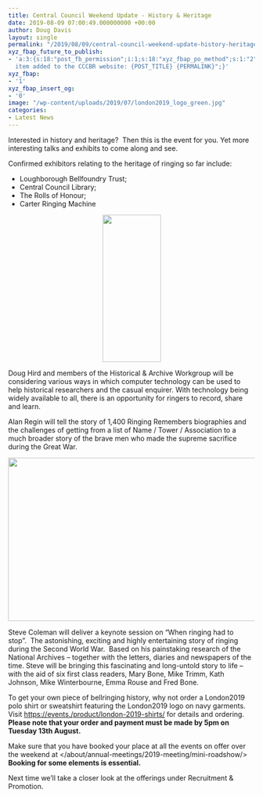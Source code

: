 ```yaml
---
title: Central Council Weekend Update - History & Heritage
date: 2019-08-09 07:00:49.000000000 +00:00
author: Doug Davis
layout: single
permalink: "/2019/08/09/central-council-weekend-update-history-heritage/"
xyz_fbap_future_to_publish:
- 'a:3:{s:18:"post_fb_permission";i:1;s:18:"xyz_fbap_po_method";s:1:"2";s:16:"xyz_fbap_message";s:62:"News
  item added to the CCCBR website: {POST_TITLE} {PERMALINK}";}'
xyz_fbap:
- '1'
xyz_fbap_insert_og:
- '0'
image: "/wp-content/uploads/2019/07/london2019_logo_green.jpg"
categories:
- Latest News
---
```

Interested in history and heritage?  Then this is the event for you. Yet more interesting talks and exhibits to come along and see.

Confirmed exhibitors relating to the heritage of ringing so far include:

  * Loughborough Bellfoundry Trust;
  * Central Council Library;
  * The Rolls of Honour;
  * Carter Ringing Machine

<p style="text-align: center;">
  <a href="https://cccbr.org.uk/wp-content/uploads/2019/07/rings.png"><img loading="lazy" class="alignnone size-medium wp-image-17609" src="https://cccbr.org.uk/wp-content/uploads/2019/07/rings-119x300.png" alt="" width="119" height="300" srcset="https://cccbr.org.uk/wp-content/uploads/2019/07/rings-119x300.png 119w, https://cccbr.org.uk/wp-content/uploads/2019/07/rings-300x757.png 300w, https://cccbr.org.uk/wp-content/uploads/2019/07/rings.png 371w" sizes="(max-width: 119px) 100vw, 119px" /></a>
</p>

Doug Hird and members of the Historical & Archive Workgroup will be considering various ways in which computer technology can be used to help historical researchers and the casual enquirer. With technology being widely available to all, there is an opportunity for ringers to record, share and learn.

Alan Regin will tell the story of 1,400 Ringing Remembers biographies and the challenges of getting from a list of Name / Tower / Association to a much broader story of the brave men who made the supreme sacrifice during the Great War.

<p style="text-align: center;">
  <a href="https://cccbr.org.uk/wp-content/uploads/2019/08/roh_book.jpg"><img loading="lazy" class="alignnone wp-image-18005 size-full" src="https://cccbr.org.uk/wp-content/uploads/2019/08/roh_book.jpg" alt="" width="640" height="333" srcset="https://cccbr.org.uk/wp-content/uploads/2019/08/roh_book.jpg 640w, https://cccbr.org.uk/wp-content/uploads/2019/08/roh_book-300x156.jpg 300w, https://cccbr.org.uk/wp-content/uploads/2019/08/roh_book-600x312.jpg 600w" sizes="(max-width: 640px) 100vw, 640px" /></a>
</p>

Steve Coleman will deliver a keynote session on “When ringing had to stop”.  The astonishing, exciting and highly entertaining story of ringing during the Second World War.  Based on his painstaking research of the National Archives – together with the letters, diaries and newspapers of the time. Steve will be bringing this fascinating and long-untold story to life – with the aid of six first class readers, Mary Bone, Mike Trimm, Kath Johnson, Mike Winterbourne, Emma Rouse and Fred Bone.

To get your own piece of bellringing history, why not order a London2019 polo shirt or sweatshirt featuring the London2019 logo on navy garments.  Visit <a href="https://events./product/london-2019-shirts/" target="_blank" rel="noopener noreferrer">https://events./product/london-2019-shirts/</a> for details and ordering.  **Please note that your order and payment must be made by 5pm on Tuesday 13th August.**

Make sure that you have booked your place at all the events on offer over the weekend at </about/annual-meetings/2019-meeting/mini-roadshow/> **Booking for some elements is essential.**

Next time we’ll take a closer look at the offerings under Recruitment & Promotion.
